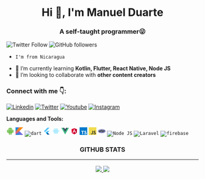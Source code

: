 <h1 align="center">Hi 👋, I'm Manuel Duarte</h1>
<h3 align="center">A self-taught programmer😜</h3>

![Twitter Follow](https://img.shields.io/twitter/follow/manuelduarte077?label=manuelduarte077&logo=twitter&style=for-the-badge)
![GitHub followers](https://img.shields.io/github/followers/manuelduarte077?logo=GitHub&style=for-the-badge)

<!-- 
  [![views](https://komarev.com/ghpvc/?username=manuelduarte077&  label=Profile%20views&color=fe75a9&style=flat)](https://github.com/   manuelduarte077/)
-->

-     I'm from Nicaragua
- 🌱 I’m currently learning **Kotlin, Flutter, React Native, Node JS**
- 👯 I’m looking to collaborate with **other content creators**

### Connect with me 👇:

[![Linkedin](https://img.shields.io/badge/LinkedIn-blue.svg?style=for-the-badge&logo=linkedin)](https://www.linkedin.com/in/manuelduarte077/)
[![Twitter](https://img.shields.io/badge/Twitter-skyblue.svg?style=for-the-badge&logo=twitter)](https://twitter.com/manuelduarte077)
[![Youtube](https://img.shields.io/badge/Youtube-red.svg?style=for-the-badge&logo=youtube)](https://www.youtube.com/channel/hardsoftday)
[![Instagram](https://img.shields.io/badge/Instagram-gray.svg?style=for-the-badge&logo=instagram)](https://www.instagram.com/manuelduarte077/)


**Languages and Tools:**

<code><img height="20" src="https://raw.githubusercontent.com/github/explore/80688e429a7d4ef2fca1e82350fe8e3517d3494d/topics/android/android.png"></code>
<code><img height="20" src="https://raw.githubusercontent.com/github/explore/80688e429a7d4ef2fca1e82350fe8e3517d3494d/topics/kotlin/kotlin.png"></code> 
<code><img src="https://www.vectorlogo.zone/logos/dartlang/dartlang-icon.svg" alt="dart" width="22" height="22"/></code>
<code><img height="20" src="https://raw.githubusercontent.com/github/explore/80688e429a7d4ef2fca1e82350fe8e3517d3494d/topics/flutter/flutter.png"></code> 
<code><img height="20" src="https://raw.githubusercontent.com/github/explore/80688e429a7d4ef2fca1e82350fe8e3517d3494d/topics/react/react.png"></code>
<code><img height="20" src="https://raw.githubusercontent.com/github/explore/80688e429a7d4ef2fca1e82350fe8e3517d3494d/topics/vue/vue.png"></code> 
<code><img height="20" src="https://raw.githubusercontent.com/github/explore/80688e429a7d4ef2fca1e82350fe8e3517d3494d/topics/angular/angular.png"></code>
<code><img height="20" src="https://raw.githubusercontent.com/github/explore/80688e429a7d4ef2fca1e82350fe8e3517d3494d/topics/typescript/typescript.png"></code> 
<code><img height="20" src="https://raw.githubusercontent.com/github/explore/80688e429a7d4ef2fca1e82350fe8e3517d3494d/topics/javascript/javascript.png"></code>
<code><img height="20" src="https://raw.githubusercontent.com/github/explore/80688e429a7d4ef2fca1e82350fe8e3517d3494d/topics/php/php.png"></code>
<code><img src="https://www.vectorlogo.zone/logos/nodejs/nodejs-icon.svg" alt="Node JS" width="22" height="22"/></code>
<code><img src="https://www.vectorlogo.zone/logos/laravel/laravel-icon.svg" alt="Laravel" width="22" height="22"/></code>
<code><img src="https://www.vectorlogo.zone/logos/firebase/firebase-icon.svg" alt="firebase" width="22" height="22"/></code>


<h3 align="center">GITHUB STATS<hr/></h3>

<p align="center">
  <a href="https://github.com/manuelduarte077">
    <img height="180em" src="https://github-readme-stats-eight-theta.vercel.app/api?username=manuelduarte077&show_icons=true&theme=dracula&include_all_commits=true&count_private=true"/>
    <img height="180em" src="https://github-readme-stats-eight-theta.vercel.app/api/top-langs/?username=manuelduarte077&layout=compact&langs_count=8&theme=dracula"/>
  </a>
</p>
